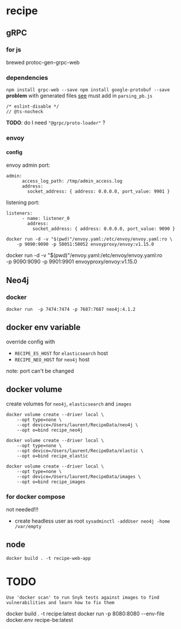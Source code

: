 # recipe


## gRPC
### for js
brewed protoc-gen-grpc-web
### dependencies
`
npm install grpc-web --save
npm install google-protobuf --save
`    
**problem** with generated files [see](https://github.com/grpc/grpc-web/issues/447)
must add in `parsing_pb.js`
```
/* eslint-disable */
// @ts-nocheck
``` 
**TODO**: do I need `"@grpc/proto-loader"` ?


### envoy
#### config
envoy admin port:
```
admin:
      access_log_path: /tmp/admin_access.log
      address:
        socket_address: { address: 0.0.0.0, port_value: 9901 }
```
listening port:
```
listeners:
      - name: listener_0
        address:
          socket_address: { address: 0.0.0.0, port_value: 9090 }
```


```
docker run -d -v "$(pwd)"/envoy.yaml:/etc/envoy/envoy.yaml:ro \
    -p 9090:9090 -p 50051:50052 envoyproxy/envoy:v1.15.0
```    

docker run -d -v "$(pwd)"/envoy.yaml:/etc/envoy/envoy.yaml:ro \
-p 9090:9090 -p 9901:9901 envoyproxy/envoy:v1.15.0

## Neo4j
### docker
```
docker run  -p 7474:7474 -p 7687:7687 neo4j:4.1.2
```

## docker env variable
override config with
- `RECIPE_ES_HOST` for `elasticsearch` host
- `RECIPE_NEO_HOST` for `neo4j` host

note: port can't be changed
## docker volume
create volumes for `neo4j`, `elasticsearch` and `images`
```
docker volume create --driver local \
    --opt type=none \
    --opt device=/Users/laurent/RecipeData/neo4j \
    --opt o=bind recipe_neo4j

docker volume create --driver local \
    --opt type=none \
    --opt device=/Users/laurent/RecipeData/elastic \
    --opt o=bind recipe_elastic

docker volume create --driver local \
    --opt type=none \
    --opt device=/Users/laurent/RecipeData/images \
    --opt o=bind recipe_images
```

### for docker compose
not needed!!!
- create headless user
  as root `sysadminctl -addUser neo4j -home /var/empty`


## node
`docker build . -t recipe-web-app`


# TODO
`Use 'docker scan' to run Snyk tests against images to find vulnerabilities and learn how to fix them`

docker build . -t recipe:latest
docker  run -p 8080:8080 --env-file docker.env recipe-be:latest


